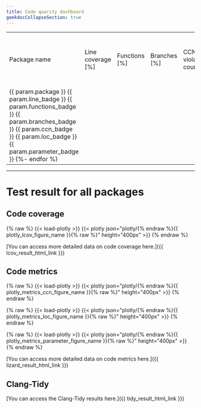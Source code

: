 ```yaml
---
title: Code quarity dashboard
geekdocCollapseSection: true
---
```


<div class="wrapped">
<table>
<tr><td> Package name <td> Line coverage [%] <td> Functions [%] <td> Branches [%] <td> CCN violation count <td> LOC violation count <td> Parameter violation count
{%- for param in param_list %}
<tr><td> {{ param.package }} {{ param.line_badge }} {{ param.functions_badge }} {{ param.branches_badge }} {{ param.ccn_badge }} {{ param.loc_badge }} {{ param.parameter_badge }}
{%- endfor %}
</table>
</div>

---

# Test result for all packages

## Code coverage

{% raw %}
{{< load-plotly >}}
{{< plotly json="plotly/{% endraw %}{{ plotly_lcov_figure_name }}{% raw %}" height="400px" >}}
{% endraw %}

[You can access more detailed data on code coverage here.]({{ lcov_result_html_link }})

## Code metrics

{% raw %}
{{< load-plotly >}}
{{< plotly json="plotly/{% endraw %}{{ plotly_metrics_ccn_figure_name }}{% raw %}" height="400px" >}}
{% endraw %}

{% raw %}
{{< load-plotly >}}
{{< plotly json="plotly/{% endraw %}{{ plotly_metrics_loc_figure_name }}{% raw %}" height="400px" >}}
{% endraw %}

{% raw %}
{{< load-plotly >}}
{{< plotly json="plotly/{% endraw %}{{ plotly_metrics_parameter_figure_name }}{% raw %}" height="400px" >}}
{% endraw %}

[You can access more detailed data on code metrics here.]({{ lizard_result_html_link }})

## Clang-Tidy

[You can access the Clang-Tidy results here.]({{ tidy_result_html_link }})
